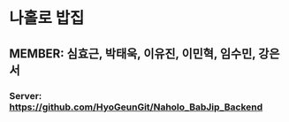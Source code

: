 # 나홀로 밥집
## MEMBER: 심효근, 박태욱, 이유진, 이민혁, 임수민, 강은서
### Server: https://github.com/HyoGeunGit/Naholo_BabJip_Backend
